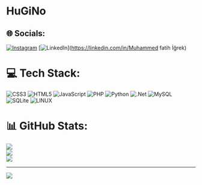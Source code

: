 # HuGiNo
## 🌐 Socials:
[![Instagram](https://img.shields.io/badge/Instagram-%23E4405F.svg?logo=Instagram&logoColor=white)](https://instagram.com/muhammedfatih_6336) [![LinkedIn](https://img.shields.io/badge/LinkedIn-%230077B5.svg?logo=linkedin&logoColor=white)](https://linkedin.com/in/Muhammed fatih İğrek) 

# 💻 Tech Stack:
![CSS3](https://img.shields.io/badge/css3-%231572B6.svg?style=for-the-badge&logo=css3&logoColor=white) ![HTML5](https://img.shields.io/badge/html5-%23E34F26.svg?style=for-the-badge&logo=html5&logoColor=white) ![JavaScript](https://img.shields.io/badge/javascript-%23323330.svg?style=for-the-badge&logo=javascript&logoColor=%23F7DF1E) ![PHP](https://img.shields.io/badge/php-%23777BB4.svg?style=for-the-badge&logo=php&logoColor=white) ![Python](https://img.shields.io/badge/python-3670A0?style=for-the-badge&logo=python&logoColor=ffdd54) ![.Net](https://img.shields.io/badge/.NET-5C2D91?style=for-the-badge&logo=.net&logoColor=white) ![MySQL](https://img.shields.io/badge/mysql-%2300f.svg?style=for-the-badge&logo=mysql&logoColor=white) ![SQLite](https://img.shields.io/badge/sqlite-%2307405e.svg?style=for-the-badge&logo=sqlite&logoColor=white) ![LINUX](https://img.shields.io/badge/Linux-FCC624?style=for-the-badge&logo=linux&logoColor=black)
# 📊 GitHub Stats:
![](https://github-readme-stats.vercel.app/api?username=HuGi&theme=radical&hide_border=false&include_all_commits=true&count_private=false)<br/>
![](https://github-readme-streak-stats.herokuapp.com/?user=HuGi&theme=radical&hide_border=false)<br/>
![](https://github-readme-stats.vercel.app/api/top-langs/?username=HuGi&theme=radical&hide_border=false&include_all_commits=true&count_private=false&layout=compact)

---
[![](https://visitcount.itsvg.in/api?id=HuGi&icon=0&color=0)](https://visitcount.itsvg.in)

<!-- Proudly created with GPRM ( https://gprm.itsvg.in ) -->
